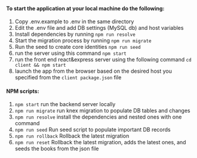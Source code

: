 #### To start the application at your local machine do the following:

1. Copy .env.example to .env in the same directory
2. Edit the .env file and add DB settings (MySQL db) and host variables
3. Install dependencies by running `npm run resolve`
4. Start the migration process by running `npm run migrate`
5. Run the seed to create core identities `npm run seed`
6. run the server using this command `npm start`
7. run the front end react&express server using the following command `cd client && npm start`
9. launch the app from the browser based on the desired host you specified from the `client package.json` file

#### NPM scripts:

1. `npm start` run the backend server locally
2. `npm run migrate` run knex migration to populate DB tables and changes
3. `npm run resolve` install the dependencies and nested ones with one command
4. `npm run seed` Run seed script to populate important DB records
5. `npm run rollback` Rollback the latest migration
5. `npm run reset` Rollback the latest migration, adds the latest ones, and seeds the books from the json file